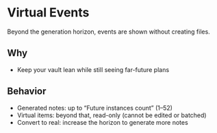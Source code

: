 # Virtual Events

Beyond the generation horizon, events are shown without creating files.

## Why

- Keep your vault lean while still seeing far-future plans

## Behavior

- Generated notes: up to “Future instances count” (1–52)
- Virtual items: beyond that, read-only (cannot be edited or batched)
- Convert to real: increase the horizon to generate more notes

